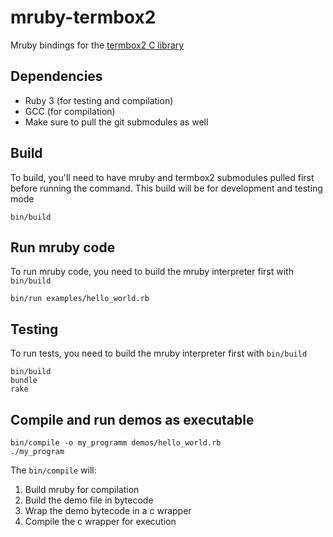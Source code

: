 # mruby-termbox2

Mruby bindings for the [termbox2 C library](https://github.com/termbox/termbox2)

## Dependencies
  
  * Ruby 3 (for testing and compilation)
  * GCC (for compilation)
  * Make sure to pull the git submodules as well

## Build

To build, you'll need to have mruby and termbox2 submodules pulled first before running the command.
This build will be for development and testing mode

    bin/build

## Run mruby code

To run mruby code, you need to build the mruby interpreter first with `bin/build`

    bin/run examples/hello_world.rb
 
## Testing

To run tests, you need to build the mruby interpreter first with `bin/build`

    bin/build
    bundle
    rake

## Compile and run demos as executable

    bin/compile -o my_programm demos/hello_world.rb
    ./my_program

The `bin/compile` will: 

  1. Build mruby for compilation
  2. Build the demo file in bytecode
  3. Wrap the demo bytecode in a c wrapper
  4. Compile the c wrapper for execution
